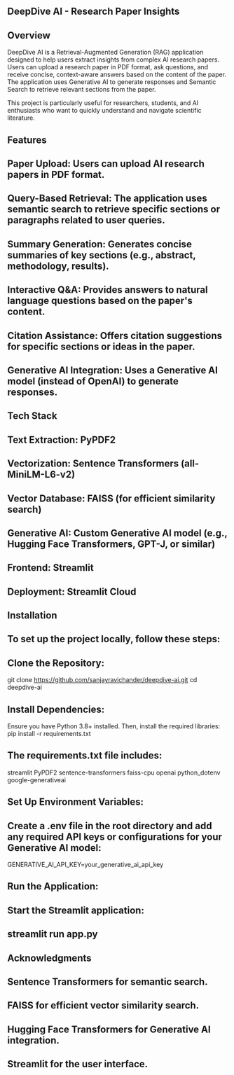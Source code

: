 ## DeepDive AI - Research Paper Insights
## Overview
DeepDive AI is a Retrieval-Augmented Generation (RAG) application designed to help users extract insights from complex AI research papers. Users can upload a research paper in PDF format, ask questions, and receive concise, context-aware answers based on the content of the paper. The application uses Generative AI to generate responses and Semantic Search to retrieve relevant sections from the paper.

This project is particularly useful for researchers, students, and AI enthusiasts who want to quickly understand and navigate scientific literature.

## Features
## Paper Upload: Users can upload AI research papers in PDF format.

## Query-Based Retrieval: The application uses semantic search to retrieve specific sections or paragraphs related to user queries.

## Summary Generation: Generates concise summaries of key sections (e.g., abstract, methodology, results).

## Interactive Q&A: Provides answers to natural language questions based on the paper's content.

## Citation Assistance: Offers citation suggestions for specific sections or ideas in the paper.

## Generative AI Integration: Uses a Generative AI model (instead of OpenAI) to generate responses.

## Tech Stack
## Text Extraction: PyPDF2

## Vectorization: Sentence Transformers (all-MiniLM-L6-v2)

## Vector Database: FAISS (for efficient similarity search)

## Generative AI: Custom Generative AI model (e.g., Hugging Face Transformers, GPT-J, or similar)

## Frontend: Streamlit

## Deployment: Streamlit Cloud

## Installation
## To set up the project locally, follow these steps:

## Clone the Repository:
git clone https://github.com/sanjayravichander/deepdive-ai.git
cd deepdive-ai

## Install Dependencies:
Ensure you have Python 3.8+ installed. Then, install the required libraries:
pip install -r requirements.txt

## The requirements.txt file includes:
streamlit 
PyPDF2 
sentence-transformers 
faiss-cpu 
openai
python_dotenv
google-generativeai

## Set Up Environment Variables:
## Create a .env file in the root directory and add any required API keys or configurations for your Generative AI model:
GENERATIVE_AI_API_KEY=your_generative_ai_api_key

## Run the Application:
## Start the Streamlit application:
## streamlit run app.py

## Acknowledgments
## Sentence Transformers for semantic search.

## FAISS for efficient vector similarity search.

## Hugging Face Transformers for Generative AI integration.

## Streamlit for the user interface.


